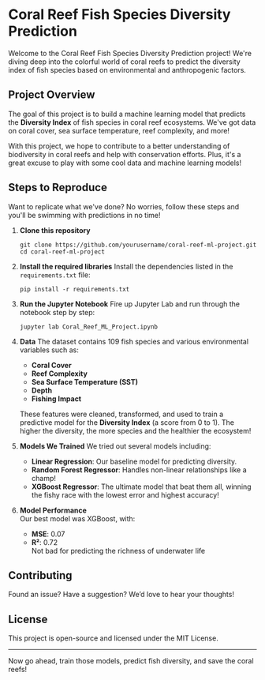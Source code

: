 
#  Coral Reef Fish Species Diversity Prediction 

Welcome to the Coral Reef Fish Species Diversity Prediction project! 
We're diving deep into the colorful world of coral reefs to predict the diversity index of fish species based on environmental and anthropogenic factors.

## Project Overview 
The goal of this project is to build a machine learning model that predicts the **Diversity Index** of fish species in coral reef ecosystems. We've got data on coral cover, sea surface temperature, reef complexity, and more!

With this project, we hope to contribute to a better understanding of biodiversity in coral reefs and help with conservation efforts. Plus, it's a great excuse to play with some cool data and machine learning models!

## Steps to Reproduce
Want to replicate what we've done? No worries, follow these steps and you'll be swimming with predictions in no time! 

1. **Clone this repository**
   ```
   git clone https://github.com/yourusername/coral-reef-ml-project.git
   cd coral-reef-ml-project
   ```

2. **Install the required libraries**
   Install the dependencies listed in the `requirements.txt` file:
   ```
   pip install -r requirements.txt
   ```

3. **Run the Jupyter Notebook** 
   Fire up Jupyter Lab and run through the notebook step by step:
   ```
   jupyter lab Coral_Reef_ML_Project.ipynb
   ```

4. **Data** 
   The dataset contains 109 fish species and various environmental variables such as:
   - **Coral Cover** 
   - **Reef Complexity** 
   - **Sea Surface Temperature (SST)** 
   - **Depth** 
   - **Fishing Impact**
   
   These features were cleaned, transformed, and used to train a predictive model for the **Diversity Index** (a score from 0 to 1). The higher the diversity, the more species and the healthier the ecosystem!

5. **Models We Trained** 
   We tried out several models including:
   - **Linear Regression**: Our baseline model for predicting diversity.
   - **Random Forest Regressor**: Handles non-linear relationships like a champ!
   - **XGBoost Regressor**: The ultimate model that beat them all, winning the fishy race with the lowest error and highest accuracy!

6. **Model Performance**   
   Our best model was XGBoost, with:
   - **MSE**: 0.07
   - **R²**: 0.72  
   Not bad for predicting the richness of underwater life

## Contributing 
Found an issue? Have a suggestion? We’d love to hear your thoughts!

## License
This project is open-source and licensed under the MIT License.

---

Now go ahead, train those models, predict fish diversity, and save the coral reefs! 

